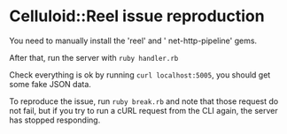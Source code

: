 # Celluloid::Reel issue reproduction

You need to manually install the 'reel' and ' net-http-pipeline' gems.

After that, run the server with ```ruby handler.rb```

Check everything is ok by running ```curl localhost:5005```, you should get some fake JSON data.

To reproduce the issue, run ```ruby break.rb``` and note that those request do not fail, but if you try to run a cURL request from the CLI again, the server has stopped responding.